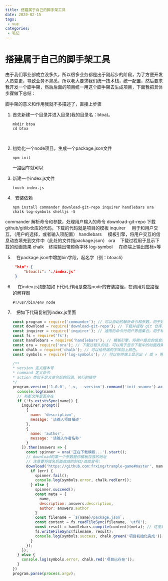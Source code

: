 ```yaml
---
title: 搭建属于自己的脚手架工具
date: 2020-02-15
tags:
 - vue
categories: 
 - 笔记
---
```

# 搭建属于自己的脚手架工具
由于我们事业部成立没多久，所以很多业务都是出于刚起步的阶段，为了方便开发人员变更，导致业务不熟悉，所以老大要求我们统一技术栈，统一配置，然后要求我开发一个脚手架，然后后面的项目统一用这个脚手架去生成项目，下面我把具体步骤做下总结：

脚手架的意义和作用我就不多描述了，直接上步骤

1. 首先新建一个目录并进入目录(我的目录名：btoa)。
   
   ```shell
   mkdir btoa
   cd btoa
   ```
   
      

2. 初始化一个node项目，生成一个package.json文件
   
   ```shell
   npm init
   ```
   
   一路回车就可以

3. 新建一个index.js文件
   
   ```shell
   touch index.js
   ```

4.   安装依赖
   
   ```shell
   npm install commander download-git-repo inquirer handlebars ora chalk log-symbols shelljs -S
   ```

  commander       解析命令和参数，处理用户输入的命令
  download-git-repo    下载github/gitlib仓库的代码，下载的代码就是项目的模板
  inquirer     用于和用户交互，（用户的选择，或者输入项配置）
  handlebars     模板引擎，将用户交互的信息动态填充到文件中（此处的文件指package.json）
  ora    下载过程用于显示下载的动画效果
  chalk    终端输出带颜色字体
  log-symbol     在终端上输出图标×等

5.    在package.json中增加bin字段，起名字（例：btoacli）
   
   ```json
    "bin": {
        "btoacli": './index.js'
    }
   ```

6.     在index.js顶部加如下代码,作用是查找node的安装路径，在调用对应路径的解释器
   
   ```shell
   #!/usr/bin/env node
   ```

7.    把如下代码复制到index.js里面
   
   ```javascript
   const program = require('commander'); // 可以自动的解析命令和参数，用于处理用户输入的命令。
   const download = require('download-git-repo'); // 下载并提取 git 仓库，用于下载项目模板
   const inquirer = require('inquirer'); // 通用的命令行用户界面集合，用于和用户进行交互。
   const fs = require('fs');
   const handlebars = require('handlebars'); // 模板引擎，将用户提交的信息动态填充到文件中。
   const ora = require('ora'); // 下载过程久的话，可以用于显示下载中的动画效果。
   const chalk = require('chalk'); // 可以给终端的字体加上颜色。
   const symbols = require('log-symbols'); // 可以在终端上显示出 √ 或 × 等的图标。
   
   /**
   * version 定义版本号
   * command 定义命令
   * action 类似于定义命令后的回调，执行的操作
   */
   program.version('1.0.0', '-v, --version').command('init <name>').action((name) => {
     console.log(name)
     // 判断文件是否存在
     if (!fs.existsSync(name)) {
       inquirer.prompt([
         {
           name: 'description',
           message: '请输入项目描述'
         },
         {
           name: 'author',
           message: '请输入作者名称'
         }
       ]).then(answers => {
         const spinner = ora('正在下载模板...').start();
         // download的第一个参数是你模板存放的地址
         // 注意要将域名后面改成的斜杠/改成冒号:
         download('https://github.com:frxing/trample-game#master', name, {clone: true}, (err) => {
           if (err) {
             spinner.fail();
             console.log(symbols.error, chalk.red(err));
           } else {
             spinner.succeed();
             const meta = {
               name,
               description: answers.description,
               author: answers.author
             }
             const filename = `${name}/package.json`;
             const content = fs.readFileSync(filename, 'utf8');
             const result = handlebars.compile(content)(meta); // 这里是吧用户输入的信息同步到项目模板的package.json中，所以模板package.json中哪些字段需要变更就需要用{{name}}包起来
             fs.writeFileSync(filename, result);
             console.log(symbols.success, chalk.green('项目初始化完成'));
           }
         });
       });
     } else {
       console.log(symbols.error, chalk.red('项目已存在'));
     }
   })
   program.parse(process.argv); 
   ```
